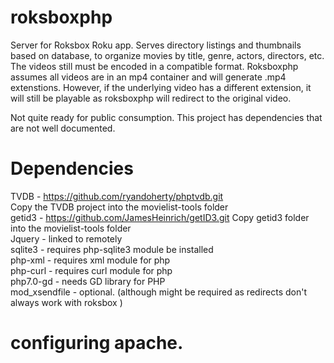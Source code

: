 # roksboxphp
Server for Roksbox Roku app. Serves directory listings and thumbnails based on database, to organize movies by title, genre, actors, directors, etc.
The videos still must be encoded in a compatible format. Roksboxphp assumes all videos are in an mp4 container and will generate .mp4 extenstions.
However, if the underlying video has a different extension, it will still be playable as roksboxphp will redirect to the original video.


Not quite ready for public consumption. This project has dependencies that are not well documented.

# Dependencies
TVDB - https://github.com/ryandoherty/phptvdb.git  
Copy the TVDB project into the movielist-tools folder
<br>
getid3 - https://github.com/JamesHeinrich/getID3.git
Copy getid3 folder into the movielist-tools folder
<br>
Jquery - linked to remotely<br>
sqlite3 - requires php-sqlite3 module be installed<br>
php-xml - requires xml module for php<br>
php-curl - requires curl module for php<br>
php7.0-gd - needs GD library for PHP<br>
mod_xsendfile - optional. (although might be required as redirects don't always work with roksbox ) <br>


# configuring apache.



